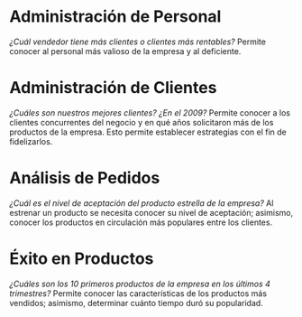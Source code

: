 # Administración de Personal
*¿Cuál vendedor tiene más  clientes o clientes más rentables?* Permite conocer al personal más valioso de la empresa y al deficiente.
# Administración de Clientes
*¿Cuáles son nuestros mejores clientes? ¿En el 2009?* Permite conocer a los clientes concurrentes del negocio y en qué años solicitaron más de los productos de la empresa. Esto permite establecer estrategias con el fin de fidelizarlos.
# Análisis de Pedidos
*¿Cuál es el nivel de aceptación del producto estrella de la empresa?* Al estrenar un producto se necesita conocer su nivel de aceptación; asimismo, conocer los productos en circulación más populares entre los clientes. 
# Éxito en Productos
*¿Cuáles son los 10 primeros productos de la empresa en los últimos 4 trimestres?* Permite conocer las características de los productos más vendidos; asimismo, determinar cuánto tiempo duró su popularidad.
